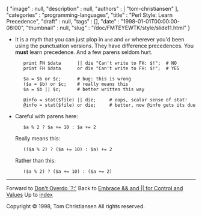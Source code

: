 {
   "image" : null,
   "description" : null,
   "authors" : [
      "tom-christiansen"
   ],
   "categories" : "programming-languages",
   "title" : "Perl Style: Learn Precedence",
   "draft" : null,
   "tags" : [],
   "date" : "1998-01-01T00:00:00-08:00",
   "thumbnail" : null,
   "slug" : "/doc/FMTEYEWTK/style/slide11.html"
}


-   It is a myth that you can just plop in `and` and `or` wherever you'd been using the punctuation versions. They have difference precedences. You **must** learn precedence. And a few parens seldom hurt.

           print FH $data      || die "Can't write to FH: $!";  # NO
           print FH $data      or die "Can't write to FH: $!";  # YES

           $a = $b or $c;      # bug: this is wrong
           ($a = $b) or $c;    # really means this
           $a = $b || $c;      # better written this way

           @info = stat($file) || die;     # oops, scalar sense of stat!
           @info = stat($file) or die;     # better, now @info gets its due

-   Careful with parens here:

           $a % 2 ? $a += 10 : $a += 2

    Really means this:

           (($a % 2) ? ($a += 10) : $a) += 2

    Rather than this:

           ($a % 2) ? ($a += 10) : ($a += 2)

------------------------------------------------------------------------

Forward to [Don't Overdo \`?:'](/doc/FMTEYEWTK/style/slide12.html)
Back to [Embrace && and || for Control and Values](/doc/FMTEYEWTK/style/slide10.html)
Up to [index](/doc/FMTEYEWTK/style/slide-index.html)

Copyright © 1998, Tom Christiansen
All rights reserved.
